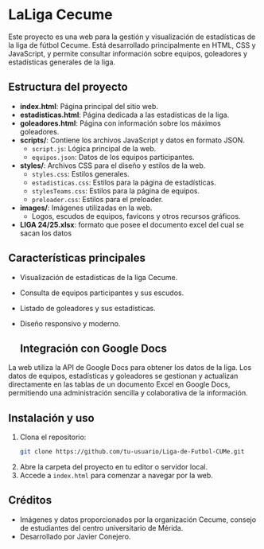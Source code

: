 # LaLiga Cecume

Este proyecto es una web para la gestión y visualización de estadísticas de la liga de fútbol Cecume. Está desarrollado principalmente en HTML, CSS y JavaScript, y permite consultar información sobre equipos, goleadores y estadísticas generales de la liga.

## Estructura del proyecto

- **index.html**: Página principal del sitio web.
- **estadisticas.html**: Página dedicada a las estadísticas de la liga.
- **goleadores.html**: Página con información sobre los máximos goleadores.
- **scripts/**: Contiene los archivos JavaScript y datos en formato JSON.
  - `script.js`: Lógica principal de la web.
  - `equipos.json`: Datos de los equipos participantes.
- **styles/**: Archivos CSS para el diseño y estilos de la web.
  - `styles.css`: Estilos generales.
  - `estadisticas.css`: Estilos para la página de estadísticas.
  - `stylesTeams.css`: Estilos para la página de equipos.
  - `preloader.css`: Estilos para el preloader.
- **images/**: Imágenes utilizadas en la web.
  - Logos, escudos de equipos, favicons y otros recursos gráficos.
- **LIGA 24/25.xlsx**: formato que posee el documento excel del cual se sacan los datos

## Características principales

- Visualización de estadísticas de la liga Cecume.
- Consulta de equipos participantes y sus escudos.
- Listado de goleadores y sus estadísticas.
- Diseño responsivo y moderno.

  ## Integración con Google Docs

La web utiliza la API de Google Docs para obtener los datos de la liga. Los datos de equipos, estadísticas y goleadores se gestionan y actualizan directamente 
en las tablas de un documento Excel en Google Docs, permitiendo una administración sencilla y colaborativa de la información.

## Instalación y uso

1. Clona el repositorio:
   ```sh
   git clone https://github.com/tu-usuario/Liga-de-Futbol-CUMe.git
   ```
2. Abre la carpeta del proyecto en tu editor o servidor local.
3. Accede a `index.html` para comenzar a navegar por la web.

## Créditos

- Imágenes y datos proporcionados por la organización Cecume, consejo de estudiantes del centro universitario de Mérida.
- Desarrollado por Javier Conejero.
